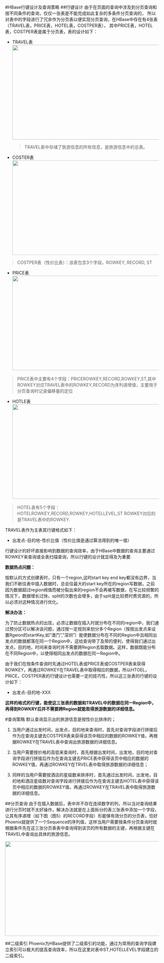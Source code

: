 #HBase行键设计及查询策略
##行键设计
由于在页面的查询中涉及到分页查询和按不同条件的查询，仅仅一张表是不能完成如此复杂的多条件分页查询的，
所以对表中的字段进行了冗余作为分页表以便实现分页查询，在HBase中存在有4张表（TRAVEL表，PRICE表，HOTEL表，COSTPER表），
其中PRICE表，HOTEL表，COSTPER表是属于分页表，表的设计如下：
* TRAVEL表<br/> 
  <img src="https://github.com/hadoop-mobin/TravelProject/blob/master/TRAVEL%E8%A1%A8.png" width="600" height="310"/> 
 
  >TRAVEL表中存储了旅游信息的所有信息，是旅游信息中的总表。

* COSTER表<br/>
  <img src="https://github.com/hadoop-mobin/TravelProject/blob/master/COSTPER%E8%A1%A8.png" width="600" height="310"/>
>COSTPER表（性价比表）：该表包含3个字段，ROWKEY, RECORD, ST

* PRICE表<br/>
  <img src="https://github.com/hadoop-mobin/TravelProject/blob/master/PRICE%E8%A1%A8.png" width="600" height="310"/>
>PRICE表中主要有4个字段：PRICEROWKEY,RECORD,ROWKEY,ST,其中ROWKEY对应TRAVEL表中的ROWKEY,RECORD为序列递增值，主要用于分页查询时记录偏移量的定位

* HOTLE表<br/>
  <img src="https://github.com/hadoop-mobin/TravelProject/blob/master/PRICE%E8%A1%A8.png" width="600" height="310"/>
>HOTEL表有5个字段：HOTELROWKEY,RECORD,ROWKEY,HOTELLEVEL,ST
ROWKEY对应的是TRAVEL表中的ROWKEY.

TRAVEL表作为主表其行键格式如下：
*    出发点-目的地-性价比值（性价比值是通过算法得到的唯一值）
    
行键设计的好坏直接影响到数据的查询效率，由于HBase中数据的查询主要通过ROWKEY来查询或全表扫描查询，所以行键的设计就显得及为重要.

__数据热点问题：__

   按默认的方式创建表时，只有一个region,这时start key end key都没有边界，当我们不断往表中插入数据时，总会往最大的start key所在的region写数据，之前因为数据超过region阀值而被分裂出来的region不会再被写数据，在写比较频繁的情况下，数据增长过快，split的次数也会增多，由于split是比较费时费资源的，所以必须对这种情况进行优化。
   
__解决办法：__

为了防止数据热点的出现，必须让数据在插入时就分布在不同的region中，我们通过预分区可以解决该问题，通过按一定规则来划分多个Region（按按出发点来设置Rgeion的startKey,如”澳门”,”深圳”）能使数据分布在不同的Region中且相同出发点的数据都落在同一个Region中，这给查询带了及带的便利，使得我们通过出发点，目的地，时间来查询时并不需要跨Region去取数据。这样，数据既能分布在不同Region中，以使得相同出发点的数据在同一Region中。

由于我们在按条件查询时先通过HOTEL表或PRICE表或COSTPER表来获得ROWKEY，再通过ROWKEY在TRAVEL表中取得相应的数据，所以HTOEL，PRICE，COSTPER表的行键设计也需要一定的技巧性，所以这三张表的行键的设计如下：
   
*    出发点-目的地-XXX
 
__这样的格式的行键，能使这三张表的数据和TRAVEL中的数据在同一Region中，再得到ROWKRY后并不需要跨Region就能取得旅游数据的详细信息。__

#查询策略
默认查询显示出的旅游信息是按性价比排序的；

1.    当用户通过出发时间，出发点，目的地来查询时，首先对查询字段进行拼接后作为在查询主键去COSTPER表来获得该页中相应的数据的ROWKEY值，再根据ROWKEY在TRAVEL表中查询出旅游数据的详细信息。

2.    当用户需要按价格的高低来查询时，首先根据出发时间，出发地，目的地对查询字段进行拼接后作为在查询主键去PRICE表中获得该页中相应的数据的ROWKEY值，再通过ROWKEY在TRVEL表中取得旅游数据的详细信息；

3.    同样的当用户需要按酒店的星级数来排序时，首先通过出发时间，出发地，目的地和酒店星级数对查询字段进行拼接后作为在查询主键去HOTEL表中获得该页中相应的数据的ROWKEY值，再通过ROWKEY在TRAVEL表中取得旅游数据的详细信息。

##分页查询
由于在插入数据后，表中并不存在连续数字的列，所以当对查询结果进行分页时就不太好操作，解决办法就是在上面拆分的表三张表中添加一个字段，让其有序递增（如下图（图5）的RECORD字段）形能够有效分页的分页表，恰好Phoenix就提供了一个Sequence的序列值，这样当用户需要按条件分页查询时就根据条件先在这三张分页表表中查询得到该页的所有数据的主键，再根据主键在TRAVEL中查询出具体的旅游信息。


  <img src="https://github.com/hadoop-mobin/TravelProject/blob/master/TRAVEL%E8%A1%A8.png" width="600" height="310"/>  

##二级索引
Phoenix为HBase提供了二级索引的功能，通过为常用的查询字段建立索引可以极大的提高查询效率，所以在这里对表中ST,HOTELLEVEL字段建立的二级索引。

